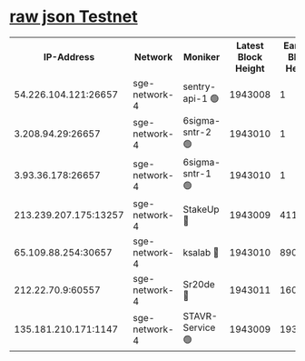 
[raw json Testnet](https://rpc-check.sget.stavr.tech/sget/rpc-sget-result.json)
=


<table><tr><th>IP-Address</th><th>Network</th><th>Moniker</th><th>Latest Block Height</th><th>Earliest Block Height</th><th>Catching Up</th><th>Tx Index</th><th>Voting Power</th><th>Scan Time</th></tr><tr><td>54.226.104.121:26657</td><td>sge-network-4</td><td>sentry-api-1 🟢</td><td>1943008</td><td>1</td><td>False</td><td>on</td><td>0</td><td>2024-03-10T11:04:23.462167502UTC</td></tr><tr><td>3.208.94.29:26657</td><td>sge-network-4</td><td>6sigma-sntr-2 🟢</td><td>1943010</td><td>1</td><td>False</td><td>on</td><td>0</td><td>2024-03-10T11:04:32.689381120UTC</td></tr><tr><td>3.93.36.178:26657</td><td>sge-network-4</td><td>6sigma-sntr-1 🟢</td><td>1943010</td><td>1</td><td>False</td><td>on</td><td>0</td><td>2024-03-10T11:04:35.322227380UTC</td></tr><tr><td>213.239.207.175:13257</td><td>sge-network-4</td><td>StakeUp 🔴</td><td>1943009</td><td>411001</td><td>False</td><td>off</td><td>100</td><td>2024-03-10T11:04:31.791535707UTC</td></tr><tr><td>65.109.88.254:30657</td><td>sge-network-4</td><td>ksalab 🔴</td><td>1943010</td><td>890001</td><td>False</td><td>off</td><td>2952</td><td>2024-03-10T11:04:37.643828577UTC</td></tr><tr><td>212.22.70.9:60557</td><td>sge-network-4</td><td>Sr20de 🔴</td><td>1943011</td><td>1608978</td><td>False</td><td>on</td><td>104</td><td>2024-03-10T11:04:40.066001165UTC</td></tr><tr><td>135.181.210.171:1147</td><td>sge-network-4</td><td>STAVR-Service 🟢</td><td>1943009</td><td>1938001</td><td>False</td><td>on</td><td>0</td><td>2024-03-10T11:04:32.107378847UTC</td></tr></table>
